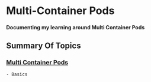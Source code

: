 # Multi-Container Pods
<h4>Documenting my learning around Multi Container Pods</h4>

<h2>Summary Of Topics</h2>

<h3>
    
[Multi Container Pods](https://github.com/EAS-Kalem/k8-learning/tree/main/Multi-Container%20Pods) 
</h3>


```
- Basics
```
